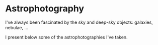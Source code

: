 
# Astrophotography

I've always been fascinated by the sky and deep-sky objects: galaxies, nebulae, ...

I present below some of the astrophotographies I've taken.

